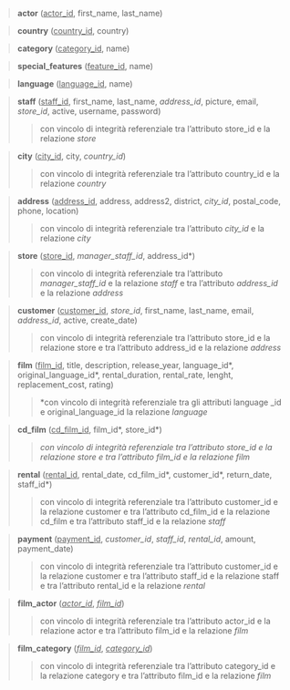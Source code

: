 >**actor** (<ins>actor_id</ins>, first_name, last_name) 

>**country** (<ins>country_id</ins>, country)  

>**category** (<ins>category_id</ins>, name) 

>**special_features** (<ins>feature_id</ins>, name)  

>**language** (<ins>language_id</ins>, name) 

>**staff** (<ins>staff_id</ins>, first_name, last_name, *address_id*, picture, email, *store_id*, active, username, password) 
>>con vincolo di integrità referenziale tra l’attributo store_id e la relazione *store*

>**city** (<ins>city_id</ins>, city, *country_id*)
>>con vincolo di integrità referenziale tra l’attributo country_id e la relazione *country*

>**address** (<ins>address_id</ins>, address, address2, district, *city_id*, postal_code, phone, location)
>>con vincolo di integrità referenziale tra l’attributo *city_id* e la relazione *city*

>**store** (<ins>store_id</ins>, *manager_staff_id*, address_id*)
>>con vincolo di integrità referenziale tra l’attributo *manager_staff_id* e la relazione *staff* e tra l’attributo *address_id* e la relazione *address* 

>**customer** (<ins>customer_id</ins>, *store_id*, first_name, last_name, email, *address_id*, active, create_date)
>>con vincolo di integrità referenziale tra l’attributo store_id e la relazione store e tra l’attributo address_id e la relazione *address* 

>**film** (<ins>film_id</ins>, title, description, release_year, language_id*, original_language_id*, rental_duration, rental_rate, lenght, replacement_cost, rating)
>>*con vincolo di integrità referenziale tra gli attributi language _id e original_language_id la relazione *language*  

>**cd_film** (<ins>cd_film_id</ins>, film_id*, store_id*)
>>*con vincolo di integrità referenziale tra l’attributo store_id e la relazione store e tra l’attributo film_id e la relazione film*  

>**rental** (<ins>rental_id</ins>, rental_date, cd_film_id*, customer_id*, return_date, staff_id*)
>>con vincolo di integrità referenziale tra l’attributo customer_id e la relazione customer e tra l’attributo cd_film_id e la relazione cd_film e tra l’attributo staff_id e la relazione *staff* 

>**payment** (<ins>payment_id</ins>, *customer_id*, *staff_id*, *rental_id*, amount, payment_date)
>>con vincolo di integrità referenziale tra l’attributo customer_id e la relazione customer e tra l’attributo staff_id e la relazione staff e tra l’attributo rental_id e la relazione *rental* 

>**film_actor** (<ins>*actor_id*</ins>, <ins>*film_id*</ins>) 
>>con vincolo di integrità referenziale tra l’attributo actor_id e la relazione actor e tra l’attributo film_id e la relazione *film* 

>**film_category** (<ins>*film_id*</ins>, <ins>*category_id*</ins>)
>>con vincolo di integrità referenziale tra l’attributo category_id e la relazione category e tra l’attributo film_id e la relazione *film*